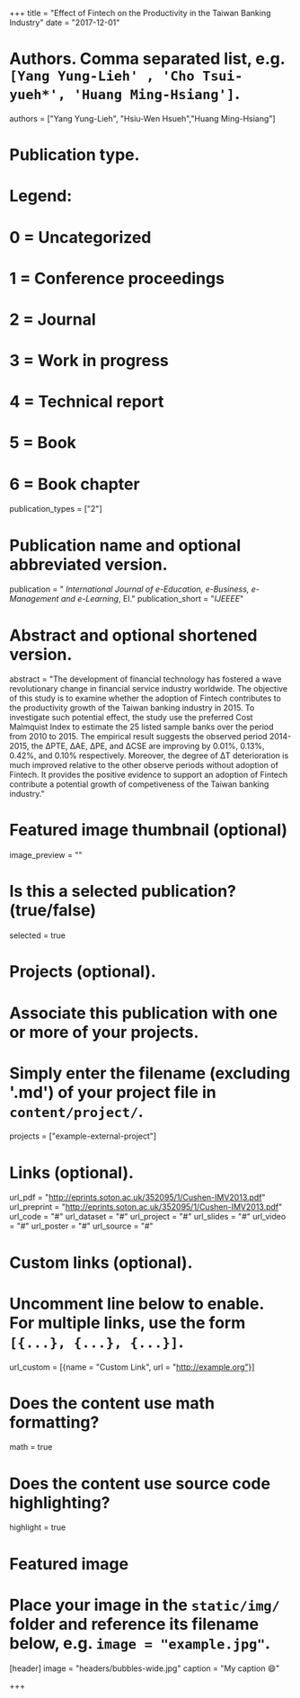 +++
  title = "Effect of Fintech on the Productivity in the Taiwan Banking Industry"
  date = "2017-12-01"
  
  # Authors. Comma separated list, e.g. `[Yang Yung-Lieh' , 'Cho Tsui-yueh*', 'Huang Ming-Hsiang']`.
  authors = ["Yang Yung-Lieh", "Hsiu-Wen Hsueh","Huang Ming-Hsiang"]
  
  # Publication type.
  # Legend:
  # 0 = Uncategorized
  # 1 = Conference proceedings
  # 2 = Journal
  # 3 = Work in progress
  # 4 = Technical report
  # 5 = Book
  # 6 = Book chapter
  publication_types = ["2"]
  
  # Publication name and optional abbreviated version.
  publication = " *International Journal of e-Education, e-Business, e-Management and e-Learning*, EI."
  publication_short = "*IJEEEE*"
  
  # Abstract and optional shortened version.
  abstract = "The development of financial technology has fostered a wave revolutionary change in financial
service industry worldwide. The objective of this study is to examine whether the adoption of Fintech
  contributes to the productivity growth of the Taiwan banking industry in 2015. To investigate such potential
  effect, the study use the preferred Cost Malmquist Index to estimate the 25 listed sample banks over the
  period from 2010 to 2015. The empirical result suggests the observed period 2014-2015, the ΔPTE, ΔAE,
  ΔPE, and ΔCSE are improving by 0.01%, 0.13%, 0.42%, and 0.10% respectively. Moreover, the degree of ΔT
  deterioration is much improved relative to the other observe periods without adoption of Fintech. It
  provides the positive evidence to support an adoption of Fintech contribute a potential growth of
  competiveness of the Taiwan banking industry."
  
  # Featured image thumbnail (optional)
  image_preview = ""
  
  # Is this a selected publication? (true/false)
  selected = true
  
  # Projects (optional).
  #   Associate this publication with one or more of your projects.
  #   Simply enter the filename (excluding '.md') of your project file in `content/project/`.
  projects = ["example-external-project"]
  
  # Links (optional).
  url_pdf = "http://eprints.soton.ac.uk/352095/1/Cushen-IMV2013.pdf"
  url_preprint = "http://eprints.soton.ac.uk/352095/1/Cushen-IMV2013.pdf"
  url_code = "#"
  url_dataset = "#"
  url_project = "#"
  url_slides = "#"
  url_video = "#"
  url_poster = "#"
  url_source = "#"
  
  # Custom links (optional).
  #   Uncomment line below to enable. For multiple links, use the form `[{...}, {...}, {...}]`.
  url_custom = [{name = "Custom Link", url = "http://example.org"}]
  
  # Does the content use math formatting?
  math = true
  
  # Does the content use source code highlighting?
  highlight = true
  
  # Featured image
  # Place your image in the `static/img/` folder and reference its filename below, e.g. `image = "example.jpg"`.
  [header]
  image = "headers/bubbles-wide.jpg"
  caption = "My caption :smile:"
  
  +++
    
    
    